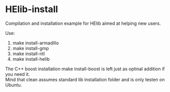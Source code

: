 # HElib-install
Compilation and installation example for HElib aimed at helping new users.  

Use:  
1. make install-armadillo  
2. make install-gmp  
3. make install-ntl  
4. make install-helib  

The C++ boost installation make install-boost is left just as optinal addition if you need it.  
Mind that clean assumes standard lib installation folder and is only testen on Ubuntu.  